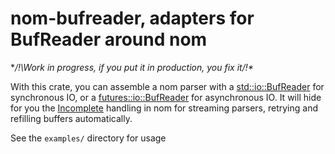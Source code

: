 # nom-bufreader, adapters for BufReader around nom

**/!\Work in progress, if you put it in production, you fix it/!\**

With this crate, you can assemble a nom parser with a [std::io::BufReader](https://doc.rust-lang.org/stable/std/io/struct.BufReader.html)
for synchronous IO, or a [futures::io::BufReader](https://docs.rs/futures/0.3.16/futures/io/struct.BufReader.html) for asynchronous IO.
It will hide for you the [Incomplete](https://docs.rs/nom/6.2.1/nom/enum.Err.html#variant.Incomplete) handling in nom for streaming parsers, retrying and refilling buffers automatically.

See the `examples/` directory for usage
